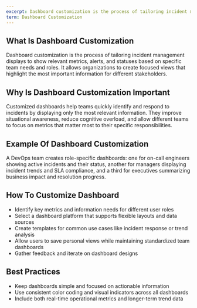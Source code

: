 ```yaml
---
excerpt: Dashboard customization is the process of tailoring incident management displays to show relevant metrics, alerts, and statuses based on specific team needs and roles.
term: Dashboard Customization
---
```

## What Is Dashboard Customization

Dashboard customization is the process of tailoring incident management displays to show relevant metrics, alerts, and statuses based on specific team needs and roles. It allows organizations to create focused views that highlight the most important information for different stakeholders.

## Why Is Dashboard Customization Important

Customized dashboards help teams quickly identify and respond to incidents by displaying only the most relevant information. They improve situational awareness, reduce cognitive overload, and allow different teams to focus on metrics that matter most to their specific responsibilities.

## Example Of Dashboard Customization

A DevOps team creates role-specific dashboards: one for on-call engineers showing active incidents and their status, another for managers displaying incident trends and SLA compliance, and a third for executives summarizing business impact and resolution progress.

## How To Customize Dashboard

- Identify key metrics and information needs for different user roles
- Select a dashboard platform that supports flexible layouts and data sources
- Create templates for common use cases like incident response or trend analysis
- Allow users to save personal views while maintaining standardized team dashboards
- Gather feedback and iterate on dashboard designs

## Best Practices

- Keep dashboards simple and focused on actionable information
- Use consistent color coding and visual indicators across all dashboards
- Include both real-time operational metrics and longer-term trend data